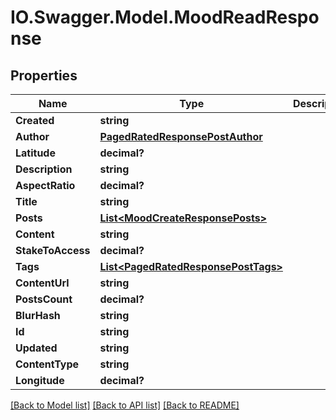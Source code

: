 # IO.Swagger.Model.MoodReadResponse
## Properties

Name | Type | Description | Notes
------------ | ------------- | ------------- | -------------
**Created** | **string** |  | [optional] 
**Author** | [**PagedRatedResponsePostAuthor**](PagedRatedResponsePostAuthor.md) |  | [optional] 
**Latitude** | **decimal?** |  | [optional] 
**Description** | **string** |  | [optional] 
**AspectRatio** | **decimal?** |  | [optional] 
**Title** | **string** |  | [optional] 
**Posts** | [**List&lt;MoodCreateResponsePosts&gt;**](MoodCreateResponsePosts.md) |  | [optional] 
**Content** | **string** |  | [optional] 
**StakeToAccess** | **decimal?** |  | [optional] 
**Tags** | [**List&lt;PagedRatedResponsePostTags&gt;**](PagedRatedResponsePostTags.md) |  | [optional] 
**ContentUrl** | **string** |  | [optional] 
**PostsCount** | **decimal?** |  | [optional] 
**BlurHash** | **string** |  | [optional] 
**Id** | **string** |  | [optional] 
**Updated** | **string** |  | [optional] 
**ContentType** | **string** |  | [optional] 
**Longitude** | **decimal?** |  | [optional] 

[[Back to Model list]](../README.md#documentation-for-models) [[Back to API list]](../README.md#documentation-for-api-endpoints) [[Back to README]](../README.md)

